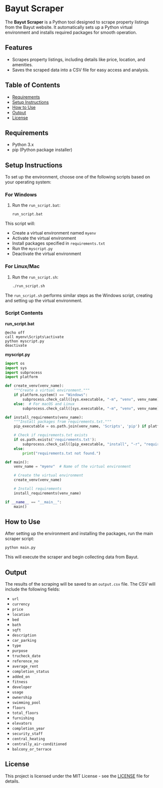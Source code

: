 # Bayut Scraper

The **Bayut Scraper** is a Python tool designed to scrape property listings from the Bayut website. It automatically sets up a Python virtual environment and installs required packages for smooth operation.

## Features

- Scrapes property listings, including details like price, location, and amenities.
- Saves the scraped data into a CSV file for easy access and analysis.

## Table of Contents

- [Requirements](#requirements)
- [Setup Instructions](#setup-instructions)
- [How to Use](#how-to-use)
- [Output](#output)
- [License](#license)

## Requirements

- Python 3.x
- pip (Python package installer)

## Setup Instructions

To set up the environment, choose one of the following scripts based on your operating system:

### For Windows

1. Run the `run_script.bat`:
   ```bash
   run_script.bat
   ```

This script will:

- Create a virtual environment named `myenv`
- Activate the virtual environment
- Install packages specified in `requirements.txt`
- Run the `myscript.py`
- Deactivate the virtual environment

### For Linux/Mac

1. Run the `run_script.sh`:
   ```bash
   ./run_script.sh
   ```

The `run_script.sh` performs similar steps as the Windows script, creating and setting up the virtual environment.

### Script Contents

**run_script.bat**

```batch
@echo off
call myenv\Scripts\activate
python myscript.py
deactivate
```

**myscript.py**

```python
import os
import sys
import subprocess
import platform

def create_venv(venv_name):
    """Create a virtual environment."""
    if platform.system() == "Windows":
        subprocess.check_call([sys.executable, "-m", "venv", venv_name])
    else:  # For macOS and Linux
        subprocess.check_call([sys.executable, "-m", "venv", venv_name])

def install_requirements(venv_name):
    """Install packages from requirements.txt."""
    pip_executable = os.path.join(venv_name, 'Scripts', 'pip') if platform.system() == "Windows" else os.path.join(venv_name, 'bin', 'pip')

    # Check if requirements.txt exists
    if os.path.exists('requirements.txt'):
        subprocess.check_call([pip_executable, "install", "-r", "requirements.txt"])
    else:
        print("requirements.txt not found.")

def main():
    venv_name = "myenv"  # Name of the virtual environment

    # Create the virtual environment
    create_venv(venv_name)

    # Install requirements
    install_requirements(venv_name)

if __name__ == "__main__":
    main()
```

## How to Use

After setting up the environment and installing the packages, run the main scraper script:

```bash
python main.py
```

This will execute the scraper and begin collecting data from Bayut.

## Output

The results of the scraping will be saved to an `output.csv` file. The CSV will include the following fields:

- `url`
- `currency`
- `price`
- `location`
- `bed`
- `bath`
- `sqft`
- `description`
- `car_parking`
- `type`
- `purpose`
- `trucheck_date`
- `reference_no`
- `average_rent`
- `completion_status`
- `added_on`
- `fitness`
- `developer`
- `usage`
- `ownership`
- `swimming_pool`
- `floors`
- `total_floors`
- `furnishing`
- `elevators`
- `completion_year`
- `security_staff`
- `central_heating`
- `centrally_air-conditioned`
- `balcony_or_terrace`

## License

This project is licensed under the MIT License - see the [LICENSE](LICENSE) file for details.
